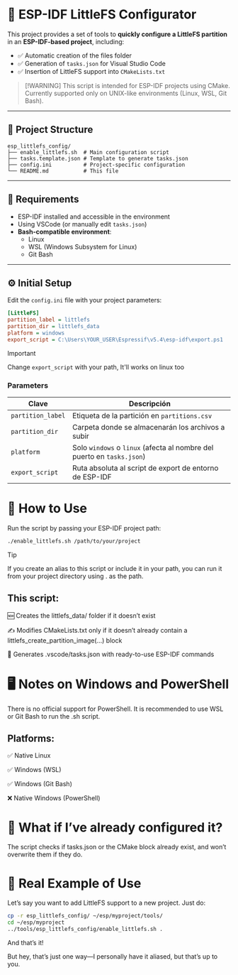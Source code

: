 # 🧰 ESP-IDF LittleFS Configurator

This project provides a set of tools to **quickly configure a LittleFS partition** in an **ESP-IDF-based project**, including:

- ✅ Automatic creation of the files folder
- ✅ Generation of `tasks.json` for Visual Studio Code
- ✅ Insertion of LittleFS support into `CMakeLists.txt`

> [!WARNING]  This script is intended for ESP-IDF projects using CMake.  
> Currently supported only on UNIX-like environments (Linux, WSL, Git Bash).

---

## 📁 Project Structure

```
esp_littlefs_config/ 
├── enable_littlefs.sh  # Main configuration script 
├── tasks.template.json # Template to generate tasks.json 
├── config.ini          # Project-specific configuration 
└── README.md           # This file
```


---

## 🧪 Requirements

- ESP-IDF installed and accessible in the environment
- Using VSCode (or manually edit `tasks.json`)
- **Bash-compatible environment**:
  - Linux
  - WSL (Windows Subsystem for Linux)
  - Git Bash

---

## ⚙️ Initial Setup

Edit the `config.ini` file with your project parameters:

```ini
[LittleFS]
partition_label = littlefs
partition_dir = littlefs_data
platform = windows
export_script = C:\Users\YOUR_USER\Espressif\v5.4\esp-idf\export.ps1
```
> [!IMPORTANT]  
> Change `export_script` with your path, It'll works on linux too

### Parameters

| Clave             | Descripción                                           |
|-------------------|-------------------------------------------------------|
| `partition_label` | Etiqueta de la partición en `partitions.csv`          |
| `partition_dir`   | Carpeta donde se almacenarán los archivos a subir     |
| `platform`        | Solo `windows` o `linux` (afecta al nombre del puerto en `tasks.json`) |
| `export_script`   | Ruta absoluta al script de export de entorno de ESP-IDF |

# 🚀 How to Use
Run the script by passing your ESP-IDF project path:

```bash
./enable_littlefs.sh /path/to/your/project
```

> [!TIP]
> If you create an alias to this script or include it in your path, you can run it from your project directory using . as the path.

## This script:

🆕 Creates the littlefs_data/ folder if it doesn’t exist

✍️ Modifies CMakeLists.txt only if it doesn’t already contain a littlefs_create_partition_image(...) block

🧠 Generates .vscode/tasks.json with ready-to-use ESP-IDF commands

# 🖥️ Notes on Windows and PowerShell
There is no official support for PowerShell.
It is recommended to use WSL or Git Bash to run the .sh script.

##  Platforms:

✅ Native Linux

✅ Windows (WSL)

✅ Windows (Git Bash)

❌ Native Windows (PowerShell)

# 🧼 What if I’ve already configured it?
The script checks if tasks.json or the CMake block already exist, and won’t overwrite them if they do.

# 🧠 Real Example of Use
Let’s say you want to add LittleFS support to a new project. Just do:

```bash
cp -r esp_littlefs_config/ ~/esp/myproject/tools/
cd ~/esp/myproject
../tools/esp_littlefs_config/enable_littlefs.sh .
```
And that’s it!

But hey, that’s just one way—I personally have it aliased, but that’s up to you.

